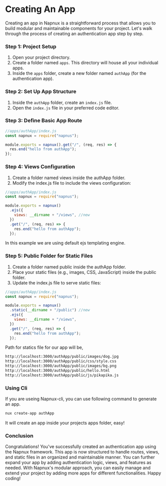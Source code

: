 # Creating An App

Creating an app in Napnux is a straightforward process that allows you to build modular and maintainable components for your project. Let's walk through the process of creating an authentication app step by step.

### Step 1: Project Setup

1. Open your project directory.
2. Create a folder named `apps`. This directory will house all your individual apps.
3. Inside the `apps` folder, create a new folder named `authApp` (for the authentication app).

### Step 2: Set Up App Structure

1. Inside the `authApp` folder, create an `index.js` file.
2. Open the `index.js` file in your preferred code editor.

### Step 3: Define Basic App Route

```javascript
//apps/authApp/index.js
const napnux = require("napnus");

module.exports = napnux().get("/", (req, res) => {
  res.end("hello from authApp");
});
```

### Step 4: Views Configuration

1. Create a folder named views inside the authApp folder.
2. Modify the index.js file to include the views configuration:

```javascript
//apps/authApp/index.js
const napnux = require("napnus");

module.exports = napnux()
  .ejs({
    views: __dirname + "/views", //new
  })
  .get("/", (req, res) => {
    res.end("hello from authApp");
  });
```

In this example we are using default ejs templating engine.

### Step 5: Public Folder for Static Files

1. Create a folder named public inside the authApp folder.
2. Place your static files (e.g., images, CSS, JavaScript) inside the public folder.
3. Update the index.js file to serve static files:

```javascript
//apps/authApp/index.js
const napnux = require("napnus");

module.exports = napnux()
  .static(__dirname + "/public") //new
  .ejs({
    views: __dirname + "/views",
  })
  .get("/", (req, res) => {
    res.end("hello from authApp");
  });
```

Path for statics file for our app will be,

```bash
http://localhost:3000/authApp/public/images/dog.jpg
http://localhost:3000/authApp/public/css/style.css
http://localhost:3000/authApp/public/images/bg.png
http://localhost:3000/authApp/public/hello.html
http://localhost:3000/authApp/public/js/pikapika.js

```

### Using Cli

If you are useing Napnux-cli, you can use following command to generate an app.

```bash
nux create-app authApp
```

It will create an app inside your projects apps folder, easy!

### Conclusion

Congratulations! You've successfully created an authentication app using the Napnux framework. This app is now structured to handle routes, views, and static files in an organized and maintainable manner. You can further expand your app by adding authentication logic, views, and features as needed. With Napnux's modular approach, you can easily manage and extend your project by adding more apps for different functionalities. Happy coding!
